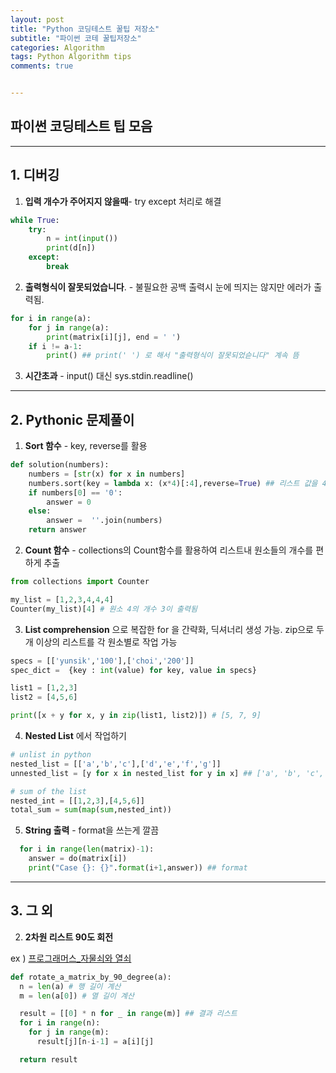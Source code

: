 ```yaml
---
layout: post
title: "Python 코딩테스트 꿀팁 저장소"
subtitle: "파이썬 코테 꿀팁저장소"
categories: Algorithm
tags: Python Algorithm tips
comments: true


---
```

## 파이썬 코딩테스트 팁 모음

----

## 1. 디버깅

1. **입력 개수가 주어지지 않을때**- try except 처리로 해결

```Python
while True:
    try:
        n = int(input())
        print(d[n])
    except:
        break
```

2. **출력형식이 잘못되었습니다**. - 불필요한 공백 출력시 눈에 띄지는 않지만 에러가 출력됨.

```python
for i in range(a):
    for j in range(a):
        print(matrix[i][j], end = ' ')
    if i != a-1:
        print() ## print(' ') 로 해서 "출력형식이 잘못되었슫니다" 계속 뜸
```

3. **시간초과** - input() 대신 sys.stdin.readline()
----
## 2. Pythonic 문제풀이

1. **Sort 함수** - key, reverse를 활용

```python
def solution(numbers):
    numbers = [str(x) for x in numbers]
    numbers.sort(key = lambda x: (x*4)[:4],reverse=True) ## 리스트 값을 4번 반복한후 4번째 자리까지 가장 큰수를 추출
    if numbers[0] == '0':
        answer = 0
    else:
        answer =  ''.join(numbers)
    return answer
```
2. **Count 함수** - collections의 Count함수를 활용하여 리스트내 원소들의 개수를 편하게 추출

```python
from collections import Counter

my_list = [1,2,3,4,4,4]
Counter(my_list)[4] # 원소 4의 개수 3이 출력됨
```


3. **List comprehension** 으로 복잡한 for 을 간략화, 딕셔너리 생성 가능. zip으로 두개 이상의 리스트를 각 원소별로 작업 가능

```python
specs = [['yunsik','100'],['choi','200']]
spec_dict =  {key : int(value) for key, value in specs}

list1 = [1,2,3]
list2 = [4,5,6]

print([x + y for x, y in zip(list1, list2)]) # [5, 7, 9]
```


4. **Nested List** 에서 작업하기
```python
# unlist in python
nested_list = [['a','b','c'],['d','e','f','g']]
unnested_list = [y for x in nested_list for y in x] ## ['a', 'b', 'c', 'd', 'e', 'f', 'g']

# sum of the list
nested_int = [[1,2,3],[4,5,6]]
total_sum = sum(map(sum,nested_int))
```

5. **String 출력** - format을 쓰는게 깔끔

```python
  for i in range(len(matrix)-1):
    answer = do(matrix[i])
    print("Case {}: {}".format(i+1,answer)) ## format

```

----

## 3. 그 외

2. **2차원 리스트 90도 회전**

ex ) [프로그래머스_자물쇠와 열쇠](https://programmers.co.kr/learn/courses/10336/lessons/64196)

```python
def rotate_a_matrix_by_90_degree(a):
  n = len(a) # 행 길이 계산
  m = len(a[0]) # 열 길이 계산

  result = [[0] * n for _ in range(m)] ## 결과 리스트
  for i in range(n):
    for j in range(m):
      result[j][n-i-1] = a[i][j]

  return result
